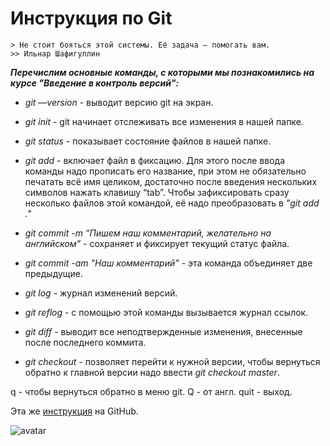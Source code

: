 # Инструкция по Git

<code>&gt; Не стоит бояться этой системы. Её задача — помогать вам.
&gt;&gt; Ильнар Шафигуллин</code>

_**Перечислим основные команды, с которыми мы познакомились на курсе "Введение в контроль версий":**_   

- *git —version*  - выводит версию git на экран.

- *git init*  - git начинает отслеживать все изменения в нашей папке.

- *git status*  - показывает состояние файлов в нашей папке.

- *git add*  - включает файл в фиксацию. Для этого после ввода команды надо прописать его название, при этом не обязательно печатать всё имя целиком, достаточно после введения нескольких символов нажать клавишу “tab”. Чтобы зафиксировать сразу несколько файлов этой командой, её надо преобразовать в *"git add ."*

- *git commit -m “Пишем наш комментарий, желательно на английском”* - сохраняет и фиксирует текущий статус файла.

- *git commit -am "Наш комментарий"*  - эта команда объединяет две предыдущие.

- *git log*  - журнал изменений версий.

- *git reflog*  - с помощью этой команды вызывается журнал ссылок. 

- *git diff*  - выводит все неподтвержденные изменения, внесенные после последнего коммита.

- *git checkout*  - позволяет перейти к нужной версии, чтобы вернуться обратно к главной версии надо ввести *git checkout master*.

q  - чтобы вернуться обратно в меню git. Q - от англ. quit - выход.

Эта же [инструкция](https://github.com/TitovDmitriy/GeekBrains/blob/master/git_instructions.md) на GitHub.


![avatar](https://cs14.pikabu.ru/post_img/big/2022/06/07/10/1654623234127688840.png)

